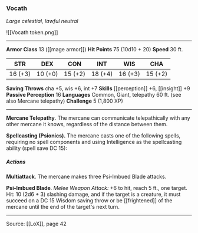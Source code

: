 ### Vocath
_Large celestial, lawful neutral_

![[Vocath token.png]]


---

**Armor Class** 13 ([[mage armor]])
**Hit Points** 75 (10d10 + 20)
**Speed** 30 ft.

| STR     | DEX     | CON     | INT     | WIS     | CHA     |
|---------|---------|---------|---------|---------|---------|
| 16 (+3) | 10 (+0) | 15 (+2) | 18 (+4) | 16 (+3) | 15 (+2) |

**Saving Throws** cha +5, wis +6, int +7
**Skills** [[perception]] +6, [[insight]] +9
**Passive Perception** 16
**Languages** Common, Giant, telepathy 60 ft. (see also Mercane telepathy)
**Challenge** 5 (1,800 XP)

---

**Mercane Telepathy**. The mercane can communicate telepathically with any other mercane it knows, regardless of the distance between them.

**Spellcasting (Psionics).** The mercane casts one of the following spells, requiring no spell components and using Intelligence as the spellcasting ability (spell save DC 15):

##### Actions
**Multiattack**. The mercane makes three Psi-Imbued Blade attacks.

**Psi-Imbued Blade**. _Melee Weapon Attack:_ +6 to hit, reach 5 ft., one target. Hit: 10 (2d6 + 3) slashing damage, and if the target is a creature, it must succeed on a DC 15 Wisdom saving throw or be [[frightened]] of the mercane until the end of the target's next turn.


---

Source: [[LoX]], page 42